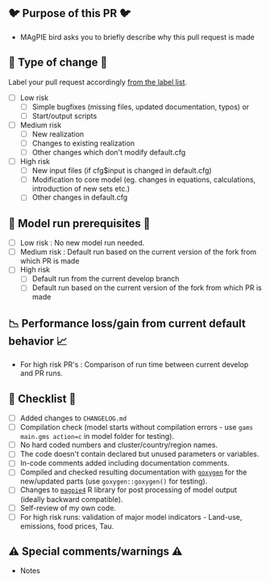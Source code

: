 ## :bird: Purpose of this PR :bird:

- MAgPIE bird asks you to briefly describe why this pull request is made

## :wrench: Type of change :wrench:

Label your pull request accordingly [from the label list](https://github.com/magpiemodel/magpie/labels).

- [ ] Low risk
  - [ ] Simple bugfixes (missing files, updated documentation, typos) or
  - [ ] Start/output scripts
- [ ] Medium risk  
  - [ ] New realization
  - [ ] Changes to existing realization
  - [ ] Other changes which don't modify default.cfg
- [ ] High risk
  - [ ] New input files (if cfg$input is changed in default.cfg)
  - [ ] Modification to core model (eg. changes in equations, calculations, introduction of new sets etc.)
  - [ ] Other changes in default.cfg

## :key: Model run prerequisites :key:

- [ ] Low risk : No new model run needed.
- [ ] Medium risk : Default run based on the current version of the fork from which PR is made
- [ ] High risk
  - [ ] Default run from the current develop branch
  - [ ] Default run based on the current version of the fork from which PR is made

## :chart_with_downwards_trend: Performance loss/gain from current default behavior :chart_with_upwards_trend:

- For high risk PR's : Comparison of run time between current develop and PR runs.


## :rotating_light: Checklist :rotating_light:

- [ ] Added changes to `CHANGELOG.md`
- [ ] Compilation check (model starts without compilation errors - use `gams main.gms action=c` in model folder for testing).
- [ ] No hard coded numbers and cluster/country/region names.
- [ ] The code doesn't contain declared but unused parameters or variables.
- [ ] In-code comments added including documentation comments.
- [ ] Compiled and checked resulting documentation with [`goxygen`](https://github.com/pik-piam/goxygen) for the new/updated parts (use `goxygen::goxygen()` for testing).
- [ ] Changes to [`magpie4`](https://github.com/pik-piam/magpie4) R library for post processing of model output (ideally backward compatible).
- [ ] Self-review of my own code.
- [ ] For high risk runs: validation of major model indicators - Land-use, emissions, food prices, Tau.

## :warning: Special comments/warnings :warning:

- Notes
